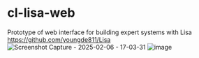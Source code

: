 # cl-lisa-web
Prototype of web interface for building expert systems with Lisa https://github.com/youngde811/Lisa
![Screenshot Capture - 2025-02-06 - 17-03-31](https://github.com/user-attachments/assets/93dced07-e6bb-423d-af32-63140025ece0)
![image](https://github.com/user-attachments/assets/7e380b40-f1ff-4ec3-b2c7-f1ac842615e6)

